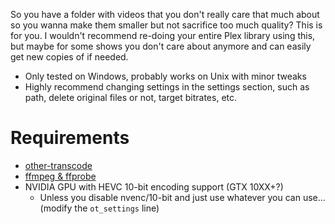 So you have a folder with videos that you don't really care that much about so you wanna make them smaller but not sacrifice too much quality? This is for you.
I wouldn't recommend re-doing your entire Plex library using this, but maybe for some shows you don't care about anymore and can easily get new copies of if needed.

- Only tested on Windows, probably works on Unix with minor tweaks
- Highly recommend changing settings in the settings section, such as path, delete original files or not, target bitrates, etc.

# Requirements

- [other-transcode](https://github.com/donmelton/other_video_transcoding)
- [ffmpeg & ffprobe](https://ffmpeg.zeranoe.com/builds/)
- NVIDIA GPU with HEVC 10-bit encoding support (GTX 10XX+?)
	- Unless you disable nvenc/10-bit and just use whatever you can use... (modify the `ot_settings` line)
